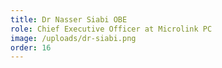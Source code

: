 ```yaml
---
title: Dr Nasser Siabi OBE
role: Chief Executive Officer at Microlink PC
image: /uploads/dr-siabi.png
order: 16
---
```


